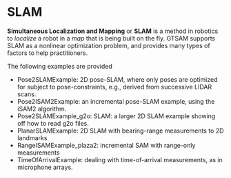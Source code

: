 # SLAM

**Simultaneous Localization and Mapping** or **SLAM** is a method in robotics to *localize* a robot in a *map* that is being built on the fly. GTSAM supports SLAM as a nonlinear optimization problem, and provides many types of factors to help practitioners.

The following examples are provided

- Pose2SLAMExample: 2D pose-SLAM, where only poses are optimized for subject to pose-constraints, e.g., derived from successive LIDAR scans.
- Pose2ISAM2Example: an incremental pose-SLAM example, using the iSAM2 algorithm.
- Pose2SLAMExample_g2o: SLAM: a larger 2D SLAM example showing off how to read g2o files.
- PlanarSLAMExample: 2D SLAM with bearing-range measurements to 2D landmarks
- RangeISAMExample_plaza2: incremental SAM with range-only measurements
- TimeOfArrivalExample: dealing with time-of-arrival measurements, as in microphone arrays.


